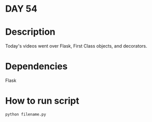 
# DAY 54

# Description

Today's videos went over Flask, First Class objects, and decorators.

# Dependencies

Flask

# How to run script

```
python filename.py
```

